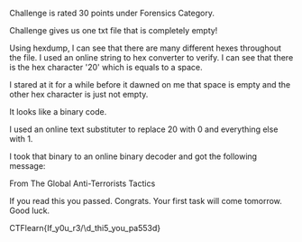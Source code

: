 Challenge is rated 30 points under Forensics Category.

Challenge gives us one txt file that is completely empty!

Using hexdump, I can see that there are many different hexes throughout the file.
I used an online string to hex converter to verify. 
I can see that there is the hex character '20' which is equals to a space.

I stared at it for a while before it dawned on me that space is empty and the other hex character is just not empty.

It looks like a binary code.

I used an online text substituter to replace 20 with 0 and everything else with 1.

I took that binary to an online binary decoder and got the following message:

From The Global Anti-Terrorists Tactics

If you read this you passed. Congrats.
Your first task will come tomorrow.
Good luck.

CTFlearn{If_y0u_r3/\d_thi5_you_pa553d}
